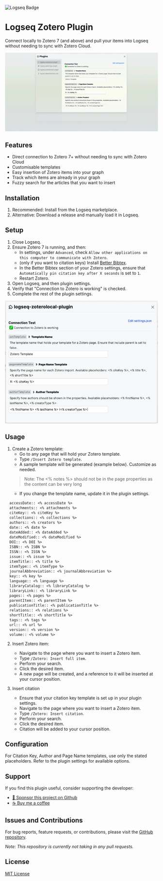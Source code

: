 ![Logseq Badge](https://img.shields.io/badge/logseq-%2385C8C8?style=for-the-badge&logo=logseq&logoColor=black)

# Logseq Zotero Plugin

Connect locally to Zotero 7 (and above) and pull your items into Logseq without needing to sync with Zotero Cloud.

![](/screenshots/demo.gif)

## Features

- Direct connection to Zotero 7+ without needing to sync with Zotero Cloud
- Customisable templates
- Easy insertion of Zotero items into your graph
- Track which items are already in your graph
- Fuzzy search for the articles that you want to insert

## Installation

1. Recommended: Install from the Logseq marketplace.
2. Alternative: Download a release and manually load it in Logseq.

## Setup

1. Close Logseq.
2. Ensure Zotero 7 is running, and then:
   - In settings, under `Advanced`, check `Allow other applications on this computer to communicate with Zotero`.
   - (only if you want to citation keys) Install [Better Bibtex](https://github.com/retorquere/zotero-better-bibtex/releases).
   - In the Better Bibtex section of your Zotero settings, ensure that `Automatically pin citation key after X seconds` is set to `1`.
   - Restart Zotero.
3. Open Logseq, and then plugin settings.
4. Verify that "Connection to Zotero is working" is checked.
5. Complete the rest of the plugin settings.

![Plugin Settings](/screenshots/plugin-settings.png)

## Usage

1. Create a Zotero template:
   - Go to any page that will hold your Zotero template.
   - Type `/Insert Zotero template`.
   - A sample template will be generated (example below). Customize as needed.
   > Note: The <% notes %> should not be in the page properties as the content can be very long
   - If you change the template name, update it in the plugin settings.

```
  accessDate:: <% accessDate %>
  attachments:: <% attachments %>
  citeKey:: <% citeKey %>
  collections:: <% collections %>
  authors:: <% creators %>
  date:: <% date %>
  dateAdded:: <% dateAdded %>
  dateModified:: <% dateModified %>
  DOI:: <% DOI %>
  ISBN:: <% ISBN %>
  ISSN:: <% ISSN %>
  issue:: <% issue %>
  itemTitle:: <% title %>
  itemType:: <% itemType %>
  journalAbbreviation:: <% journalAbbreviation %>
  key:: <% key %>
  language:: <% language %>
  libraryCatalog:: <% libraryCatalog %>
  libraryLink:: <% libraryLink %>
  pages:: <% pages %>
  parentItem:: <% parentItem %>
  publicationTitle:: <% publicationTitle %>
  relations:: <% relations %>
  shortTitle:: <% shortTitle %>
  tags:: <% tags %>
  url:: <% url %>
  version:: <% version %>
  volume:: <% volume %>
```

2. Insert Zotero item:
   - Navigate to the page where you want to insert a Zotero item.
   - Type `/Zotero: Insert full item`.
   - Perform your search.
   - Click the desired item.
   - A new page will be created, and a reference to it will be inserted at your cursor position.
  
3. Insert citation
   - Ensure that your citation key template is set up in your plugin settings.
   - Navigate to the page where you want to insert a Zotero item.
   - Type `/Zotero: Insert citation`.
   - Perform your search.
   - Click the desired item.
   - Citation will be added to your cursor position.

## Configuration

For Citation Key, Author and Page Name templates, use only the stated placeholders. Refer to the plugin settings for available options.

## Support

If you find this plugin useful, consider supporting the developer:

- [:gift_heart: Sponsor this project on Github](https://github.com/sponsors/hkgnp)
- [:coffee: Buy me a coffee](https://www.buymeacoffee.com/hkgnp.dev)

## Issues and Contributions

For bug reports, feature requests, or contributions, please visit the [GitHub repository](https://github.com/hkgnp/logseq-zotero-plugin).

*Note: This repository is currently not taking in any pull requests.*

## License

[MIT License](LICENSE)
